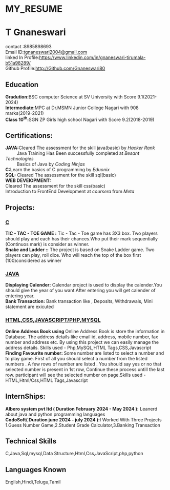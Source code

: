 # MY_RESUME
<html>
<head>

<link rel="stylesheet"  href="resume.css">

</head>
<body>
<div>
   <h1>T Gnaneswari</h2>
contact :8985898693<br>
Email ID:<a href="tgnaneswari2004@gmail.com">tgnaneswari2004@gmail.com</a><br>
linked In Profile:<a href="https://www.linkedin.com/in/gnaneswari-tirumala-b51a98289/">https://www.linkedin.com/in/gnaneswari-tirumala-b51a98289/</a>
<br>
Github Profile:<a href="http://Github.com/Gnaneswari80">http://Github.com/Gnaneswari80</a>
<br>
<p>       </p>
</div>
<div class="second">
<h2 color:pink>Education</h2>
</div>
<b>Gradution:</b>BSC computer Science at SV University with Score 9.1(2021-2024)<br>
<b>Intermediate:</b>MPC at Dr.MSMN Junior College Nagari with 908 marks(2019-2021)<br>
<b>Class 10<sup>th</sup>:</b>SGN  ZP Girls high school Nagari  with Score 9.2(2018-2019)
<div class="second">
<h2 color:pink>Certifications:</h2>
</div>
<b>JAVA:</b>Cleared The assessment for the skill java(basic) by <i>Hacker Rank</i><br>
  &nbsp &nbsp &nbsp &nbsp&nbsp Java Training Has Been successfully completed at <i>Besant Technologies</i><br>
 &nbsp &nbsp &nbsp &nbsp&nbsp Basics of Java by <i>Coding Ninjas</i><br>
<b>C:</b>Learn the basics of C programming by <i>Eduonix</i><br>
             <b>SQL:</b>  Cleared The assessment for the skill sql(basic)<br>
<b>WEB DEVElOPMENT:</b><br>
           Cleared The assessment for the skill css(basic)<br>
Introduction to FrontEnd Development at <i>coursera</i> from <i>Meta</i>
    &nbsp &nbsp &nbsp &nbsp&nbsp &nbsp&nbsp &nbsp&nbsp &nbsp&nbsp &nbsp&nbsp &nbsp                
<div class="second">
<h2 color:pink>Projects:</h2>
</div>


 <u><h3>C</h3></u>
<b>TIC - TAC - TOE GAME :</b> Tic - Tac - Toe game has 3X3 box.
 Two players should play and each has their chances.Who put their mark sequentially (Continuos mark) is consider as winner.<br>
<b>Snake and Ladder ::</b> The project is based on Snake
 Ladder game. Two players can play, roll dice. Who will reach the top of the box first (100)considered as winner 

<u><h3>JAVA</h3></u>
<b>Displaying Calender:</b> Calendar project is used to display the calender.You should give
 the year of you want.After entering you will get calender of entering year.<br>
<b>Bank Transaction:</b> Bank transaction like , Deposits, Withdrawals, Mini statement are exicuted <br>


<u><h3>HTML,CSS,JAVASCRIPT/PHP,MYSQL</h3></u>
<b>Online Address Book using </b> Online Address Book is store the information in 
Database. The address details like email id, address, mobile number, fax number and address etc. By using this project we can easily 
manage the address details. Skills used - Php,MySQL,HTML Tags,CSS,Javascript<br>
<b>Finding Favourite number: </b>Some number
 are listed to select a number and to play game. First of all you should select a number from the listed numbers .
A few rows of number are listed . You should say yes or no that selected number is present in 1st row, Continue these process 
untill the last row. participant will see the selected number on page.Skills used - HTML,Html/Css,HTML Tags,Javascript <br>


<div class="second">
<h2 color:pink>InternShips:</h2>
</div>
<b> Albero system pvt ltd ( Duration February 2024 - May 2024 ):</b> Leanerd about java and python programming languages 
<br>
 <b>CodoSoft( Duration june 2024 - july 2024 ):</b>I Worked With Three Projects 1.Guess Number Game,2.Student Grade Calculator,3.Banking 
Transaction











<div class="second">
<h2 color:pink>Technical Skills</h2>

</div>
C,Java,Sql,mysql,Data Structure,Html,Css,JavaScript,php,python

<div class="second">
<h2 color:pink>Languages Known</h2>

</div>
English,Hindi,Telugu,Tamil
</body>
</html>
